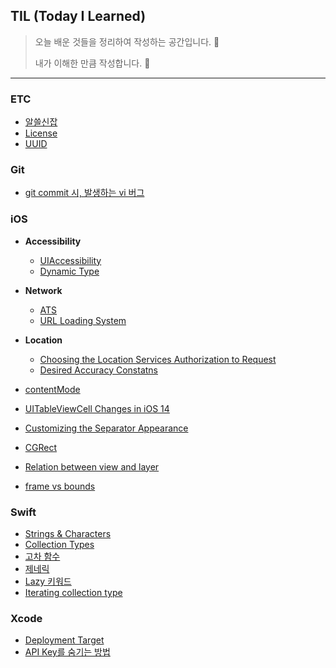 ## TIL (Today I Learned)
> 오늘 배운 것들을 정리하여 작성하는 공간입니다. 💼
>
> 내가 이해한 만큼 작성합니다. 📝

---



### ETC

* [알쓸신잡](./ETC/Miscellaneous.md)
* [License](./ETC/License.md)
* [UUID](./ETC/UUID.md)

### Git

- [git commit 시, 발생하는 vi 버그](./Git/GitCommitWithViBug.md)

### iOS

- **Accessibility**
    - [UIAccessibility](./iOS/Accessibility/UIAccessibility.md)
    - [Dynamic Type](./iOS/Accessibility/DynamicType.md)

- **Network**

    - [ATS](./iOS/Network/ATS.md)
    - [URL Loading System](./iOS/Network/URLLoadingSystem.md)

- **Location**

    - [Choosing the Location Services Authorization to Request](./iOS/Location/ChoosingTheLocationServicesAuthToReq.md)
    - [Desired Accuracy Constatns](./iOS/Location/DesiredAccuracyConstants.md)

- [contentMode](./iOS/contentMode.md)

- [UITableViewCell Changes in iOS 14](./iOS/UITableViewCellChangesIniOS14.md)

- [Customizing the Separator Appearance](./iOS/CustomizingtheSeparatorAppearance.md)

- [CGRect](./iOS/CGRect.md)

- [Relation between view and layer](./iOS/RelationBetweenView&Layer.md)

- [frame vs bounds](./iOS/frame&bounds.md)

    

### Swift

* [Strings & Characters](./Swift/Strings&Characters.md)
* [Collection Types](./Swift/CollectionTypes.md)
* [고차 함수](./Swift/HighOrderFunction.md)
* [제네릭](./Swift/Generics.md)
* [Lazy 키워드](./Swift/LazyKeyword.md)
* [Iterating collection type](./Swift/IteratingCollectionType.md)

### Xcode
* [Deployment Target](./Xcode/DeploymentTarget.md)
* [API Key를 숨기는 방법](./Xcode/HowToHideAPIKey.md)

